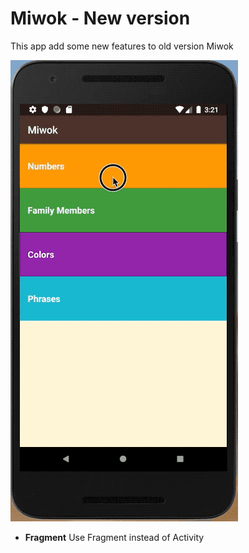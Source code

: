 # Miwok - New version
This app add some new features to old version Miwok

![image](https://raw.githubusercontent.com/ydxb7/Miwok/master/Show_Miwok.gif)

- **Fragment** Use Fragment instead of Activity



